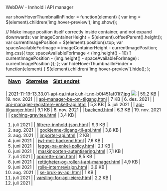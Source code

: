 WebDAV - Innhold i API manager



 var showHoverThumbnailInFinder = function(element) {
 var img = $(element).children('img.hover-preview');
 img.show();

 // Make image position itself correctly inside container, and not expand downwards:
 var imageContainerHeight = $(element).offsetParent().height();
 var currentImagePosition = $(element).position().top;
 var spaceAvailableForImage = imageContainerHeight - currentImagePosition;
 img.css({
 top: spaceAvailableForImage \< (img.height() - 10) ?
 currentImagePosition - (img.height() - spaceAvailableForImage) :
 currentImagePosition
 });
 };
 var hideHoverThumbnailInFinder = function(element) {
 $(element).children('img.hover-preview').hide();
 };



| [Navn](https://www-dav.usit.uio.no/prosjekter/datadeling/arbeidsomrader/integrasjonsarkitektur/dokumentasjon/veiledere/api-manager/?sort-by=name&invert=true) | [Størrelse](https://www-dav.usit.uio.no/prosjekter/datadeling/arbeidsomrader/integrasjonsarkitektur/dokumentasjon/veiledere/api-manager/?sort-by=content-length) | [Sist endret](https://www-dav.usit.uio.no/prosjekter/datadeling/arbeidsomrader/integrasjonsarkitektur/dokumentasjon/veiledere/api-manager/?sort-by=last-modified) |
| --- | --- | --- |
| 
[2021-11-19-13.33.01-api-qa.intark.uh-it.no-b0f451af01f7.jpg
 ![](/datadeling/img/2021-11-19-13.33.01-api-qa.intark.uh-it.no-b0f451af01f7.jpg?vrtx=thumbnail)](https://www-dav.usit.uio.no/prosjekter/datadeling/arbeidsomrader/integrasjonsarkitektur/dokumentasjon/veiledere/api-manager/2021-11-19-13.33.01-api-qa.intark.uh-it.no-b0f451af01f7.jpg "Bilde") | 
 59,2 KB
  | 
 19. nov. 2021
  |
| 
[api-manager-be-om-tilgang.html](https://www-dav.usit.uio.no/prosjekter/datadeling/arbeidsomrader/integrasjonsarkitektur/dokumentasjon/veiledere/api-manager/api-manager-be-om-tilgang.html "Artikkel")  | 
 7 KB
  | 
 6. des. 2021
  |
| 
[api-manager-registrere-enkelt-api.html](https://www-dav.usit.uio.no/prosjekter/datadeling/arbeidsomrader/integrasjonsarkitektur/dokumentasjon/veiledere/api-manager/api-manager-registrere-enkelt-api.html "Artikkel")  | 
 5,3 KB
  | 
 5. juli 2021
  |
| 
[api-tilganger.html](https://www-dav.usit.uio.no/prosjekter/datadeling/arbeidsomrader/integrasjonsarkitektur/dokumentasjon/veiledere/api-manager/api-tilganger.html "Artikkel")  | 
 9,1 KB
  | 
 8. nov. 2021
  |
| 
[backend.html](https://www-dav.usit.uio.no/prosjekter/datadeling/arbeidsomrader/integrasjonsarkitektur/dokumentasjon/veiledere/api-manager/backend.html "Artikkel")  | 
 6,3 KB
  | 
 19. nov. 2021
  |
| 
[caching-gravitee.html](https://www-dav.usit.uio.no/prosjekter/datadeling/arbeidsomrader/integrasjonsarkitektur/dokumentasjon/veiledere/api-manager/caching-gravitee.html "Artikkel")  | 
 3,4 KB
  | 
 1. juli 2021
  |
| 
[filtrere-innhold-json.html](https://www-dav.usit.uio.no/prosjekter/datadeling/arbeidsomrader/integrasjonsarkitektur/dokumentasjon/veiledere/api-manager/filtrere-innhold-json.html "Artikkel")  | 
 9,3 KB
  | 
 17. aug. 2021
  |
| 
[godkjenne-tilgang-til-api.html](https://www-dav.usit.uio.no/prosjekter/datadeling/arbeidsomrader/integrasjonsarkitektur/dokumentasjon/veiledere/api-manager/godkjenne-tilgang-til-api.html "Artikkel")  | 
 3,8 KB
  | 
 11. aug. 2021
  |
| 
[importer-api.html](https://www-dav.usit.uio.no/prosjekter/datadeling/arbeidsomrader/integrasjonsarkitektur/dokumentasjon/veiledere/api-manager/importer-api.html "Artikkel")  | 
 2 KB
  | 
 28. juni 2021
  |
| 
[jwt-mot-backend.html](https://www-dav.usit.uio.no/prosjekter/datadeling/arbeidsomrader/integrasjonsarkitektur/dokumentasjon/veiledere/api-manager/jwt-mot-backend.html "Artikkel")  | 
 7,6 KB
  | 
 28. juni 2021
  |
| 
[legge-pa-enkel-policy.html](https://www-dav.usit.uio.no/prosjekter/datadeling/arbeidsomrader/integrasjonsarkitektur/dokumentasjon/veiledere/api-manager/legge-pa-enkel-policy.html "Artikkel")  | 
 2,1 KB
  | 
 25. juni 2021
  |
| 
[maskinporten-autentisering.html](https://www-dav.usit.uio.no/prosjekter/datadeling/arbeidsomrader/integrasjonsarkitektur/dokumentasjon/veiledere/api-manager/maskinporten-autentisering.html "Artikkel")  | 
 7,1 KB
  | 
 2. juli 2021
  |
| 
[opprette-plan.html](https://www-dav.usit.uio.no/prosjekter/datadeling/arbeidsomrader/integrasjonsarkitektur/dokumentasjon/veiledere/api-manager/opprette-plan.html "Artikkel")  | 
 8,5 KB
  | 
 23. juni 2021
  |
| 
[rettigheter-og-roller-i-api-manager.html](https://www-dav.usit.uio.no/prosjekter/datadeling/arbeidsomrader/integrasjonsarkitektur/dokumentasjon/veiledere/api-manager/rettigheter-og-roller-i-api-manager.html "Artikkel")  | 
 4,9 KB
  | 
 23. juni 2021
  |
| 
[rolle-internrevisjon.html](https://www-dav.usit.uio.no/prosjekter/datadeling/arbeidsomrader/integrasjonsarkitektur/dokumentasjon/veiledere/api-manager/rolle-internrevisjon.html "Artikkel")  | 
 3,6 KB
  | 
 18. aug. 2021
  |
| 
[se-bruk-av-api.html](https://www-dav.usit.uio.no/prosjekter/datadeling/arbeidsomrader/integrasjonsarkitektur/dokumentasjon/veiledere/api-manager/se-bruk-av-api.html "Artikkel")  | 
 1 KB
  | 
 2. juli 2021
  |
| 
[varsling-for-api-eiere.html](https://www-dav.usit.uio.no/prosjekter/datadeling/arbeidsomrader/integrasjonsarkitektur/dokumentasjon/veiledere/api-manager/varsling-for-api-eiere.html "Artikkel")  | 
 2,2 KB
  | 
 2. juli 2021
  |